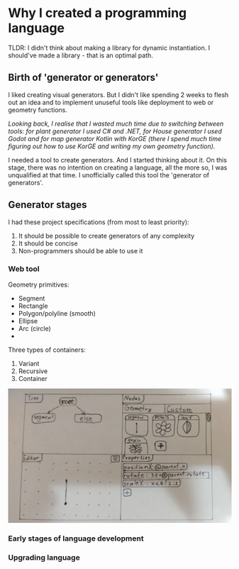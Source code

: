 # Why I created a programming language

TLDR: I didn't think about making a library for dynamic instantiation. I should've made a library - that is an optimal path.

## Birth of 'generator or generators'

I liked creating visual generators. But I didn't like spending 2 weeks to flesh out an idea and to implement unuseful
tools like deployment to web or geometry functions.

*Looking back, I realise that I wasted much time due to switching between tools: for plant generator I used C# and .NET,
for House generator I used Godot and for map generator Kotlin with KorGE (there I spend much time figuring out how to
use KorGE and writing my own geometry function).*

I needed a tool to create generators. And I started thinking about it. On this stage, there was no intention on creating
a language, all the more so, I was unqualified at that time. I unofficially called this tool the 'generator of
generators'.

## Generator stages
I had these project specifications (from most to least priority):
1. It should be possible to create generators of any complexity
2. It should be concise
3. Non-programmers should be able to use it
### Web tool

Geometry primitives:

* Segment
* Rectangle
* Polygon/polyline (smooth)
* Ellipse
* Arc (circle)
*

Three types of containers:

1. Variant
2. Recursive
3. Container

![Image](images/firstdesign.jpg)

### Early stages of language development

### Upgrading language